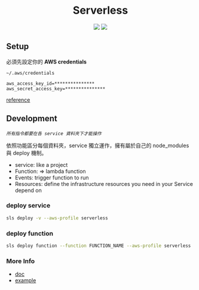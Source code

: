 <h1 align="center">
  Serverless
</h1>
<p align="center">
  <img src="https://badgen.net/badge/packages/severless/purple?list=1" />
  <img src="https://badgen.net/badge/⬢ node/>=8/green" />
</p>

## Setup

必須先設定你的 **AWS credentials**

`~/.aws/credentials`
```
aws_access_key_id=***************
aws_secret_access_key=***************
```

[reference](https://serverless.com/framework/docs/providers/aws/guide/credentials/)


## Development

*`所有指令都要在各 service 資料夾下才能操作`*

依照功能區分每個資料夾，service 獨立運作，擁有屬於自己的 node_modules 與 deploy 機制。

- service: like a project
- Function: => lambda function
- Events: trigger function to run
- Resources: define the infrastructure resources you need  in your Service depend on

### deploy service
```sh
sls deploy -v --aws-profile serverless
```

### deploy function
```sh
sls deploy function --function FUNCTION_NAME --aws-profile serverless
```

### More Info
- [doc](https://serverless.com/framework/docs/providers/aws/guide/services/)
- [example](https://github.com/serverless/examples)
